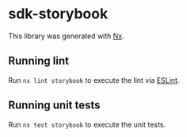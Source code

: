 # sdk-storybook

This library was generated with [Nx](https://nx.dev).

## Running lint

Run `nx lint storybook` to execute the lint via [ESLint](https://eslint.org/).

## Running unit tests

Run `nx test storybook` to execute the unit tests.
